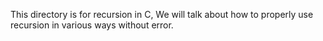 This directory is for recursion in C, We will talk about how to properly use recursion in various ways without error.
